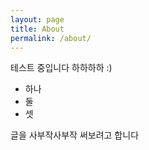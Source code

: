 ```yaml
---
layout: page
title: About
permalink: /about/
---
```


테스트 중입니다
하하하하 :)

* 하나
* 둘
* 셋  

글을 사부작사부작 써보려고 합니다
